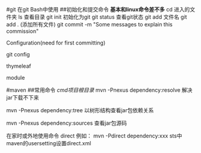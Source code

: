 #git
在git Bash中使用
##初始化和提交命令
**基本和linux命令差不多**
cd 进入的文件夹
ls 查看目录
git init 初始化为git
git status 查看git状态
git add 文件名
git add . (添加所有文件)
git commit -m "Some messages to explain this commission"

Configuration(need for first committing)

git config

thymeleaf

module

#maven
##常用命令
*cmd项目根目录*
mvn -Pnexus dependency:resolve 解决jar下载不下来

mvn -Pnexus dependency:tree 以树形结构查看jar包依赖关系 

mvn -Pnexus dependency:sources 查看jar包源码

在家时或外地使用命令 direct 例如：
mvn -Pdirect dependency:xxx
sts中maven的usersetting设置direct.xml
